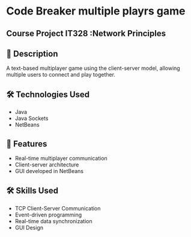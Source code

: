 # Code Breaker multiple playrs game

## Course Project IT328 :Network Principles

## 📖 Description
A text-based multiplayer game using the client-server model, allowing multiple users to connect and play together.

## 🛠️ Technologies Used
- Java
- Java Sockets
- NetBeans

## 🚀 Features
- Real-time multiplayer communication
- Client-server architecture
- GUI developed in NetBeans
## 🛠️ Skills Used 
- TCP Client-Server Communication
- Event-driven programming
- Real-time data synchronization
- GUI Design


